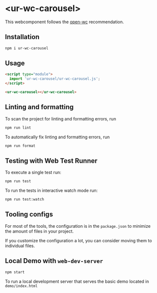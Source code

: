# \<ur-wc-carousel>

This webcomponent follows the [open-wc](https://github.com/open-wc/open-wc) recommendation.

## Installation

```bash
npm i ur-wc-carousel
```

## Usage

```html
<script type="module">
  import 'ur-wc-carousel/ur-wc-carousel.js';
</script>

<ur-wc-carousel></ur-wc-carousel>
```

## Linting and formatting

To scan the project for linting and formatting errors, run

```bash
npm run lint
```

To automatically fix linting and formatting errors, run

```bash
npm run format
```

## Testing with Web Test Runner

To execute a single test run:

```bash
npm run test
```

To run the tests in interactive watch mode run:

```bash
npm run test:watch
```


## Tooling configs

For most of the tools, the configuration is in the `package.json` to minimize the amount of files in your project.

If you customize the configuration a lot, you can consider moving them to individual files.

## Local Demo with `web-dev-server`

```bash
npm start
```

To run a local development server that serves the basic demo located in `demo/index.html`
